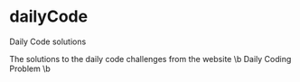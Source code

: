 # dailyCode
Daily Code solutions



The solutions to the daily code challenges from the website \b Daily Coding Problem  \b
